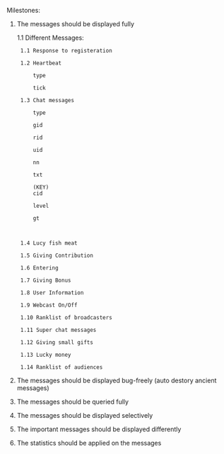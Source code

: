 Milestones:

1. The messages should be displayed fully

	1.1 Different Messages:
	
		1.1 Response to registeration
		
		1.2 Heartbeat
		
			type
			
			tick
		
		1.3 Chat messages
		
			type
			
			gid
			
			rid
			
			uid
			
			nn
			
			txt
			
			(KEY)
			cid
			
			level
			
			gt
			

		
		1.4 Lucy fish meat
		
		1.5 Giving Contribution 
		
		1.6 Entering
		
		1.7 Giving Bonus
		
		1.8 User Information
		
		1.9 Webcast On/Off
		
		1.10 Ranklist of broadcasters
		
		1.11 Super chat messages
		
		1.12 Giving small gifts
		
		1.13 Lucky money
		
		1.14 Ranklist of audiences
		
2. The messages should be displayed bug-freely (auto destory ancient messages)

3. The messages should be queried fully

4. The messages should be displayed selectively

5. The important messages should be displayed differently

6. The statistics should be applied on the messages